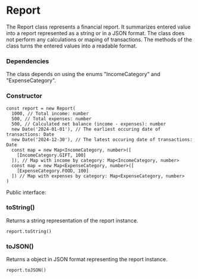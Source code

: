 # Report

The Report class represents a financial report. It summarizes entered value into a report represented as a string or in a JSON format. The class does not perform any calculations or maping of transactions. The methods of the class turns the entered values into a readable format.

### Dependencies
The class depends on using the enums "IncomeCategory" and "ExpenseCategory".

### Constructor

```
const report = new Report(
  1000, // Total income: number
  500, // Total expenses: number
  500, // Calculated net balance (income - expenses): number
  new Date('2024-01-01'), // The earliest occuring date of transactions: Date
  new Date('2024-12-30'), // The latest occuring date of transactions: Date
  const map = new Map<IncomeCategory, number>([
    [IncomeCategory.GIFT, 100]
  ]), // Map with income by category: Map<IncomeCategory, number>
  const map = new Map<ExpenseCategory, number>([
    [ExpenseCategory.FOOD, 100]
  ]) // Map with expenses by category: Map<ExpenseCategory, number>
)
```

Public interface:

### toString()
Returns a string representation of the report instance.

```report.toString()```

### toJSON()
Returns a object in JSON format representing the report instance.

```report.toJSON()```

